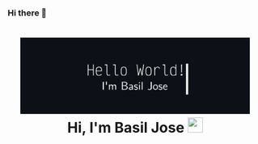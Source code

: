 ### Hi there 👋

<!-- Header -->
<h1 align="center">
  <img src="https://github.com/basil1112/basil1112/blob/main/images/logo.svg" width="90%">
  <br>
  Hi, I'm Basil Jose <img src="https://github.com/oHTGo/oHTGo/blob/main/images/hi.gif" width="30px" height="30px">
</h1>



<!--
**basil1112/basil1112** is a ✨ _special_ ✨ repository because its `README.md` (this file) appears on your GitHub profile.

Here are some ideas to get you started:

- 🔭 I’m currently working on ...
- 🌱 I’m currently learning JavaScript
- 👯 I’m looking to collaborate on ...
- 🤔 I’m looking for help with ...
- 💬 Ask me about ...
- 📫 How to reach me: ...
- 😄 Pronouns: ...
- ⚡ Fun fact: ...
-->
